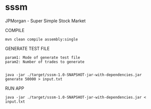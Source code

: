 # sssm
JPMorgan - Super Simple Stock Market




COMPILE

    mvn clean compile assembly:single


GENERATE TEST FILE

    param1: Mode of generate test file
    param2: Number of trades to generate


    java -jar ./target/sssm-1.0-SNAPSHOT-jar-with-dependencies.jar generate 50000 > input.txt 


RUN APP

    java -jar ./target/sssm-1.0-SNAPSHOT-jar-with-dependencies.jar < input.txt 
